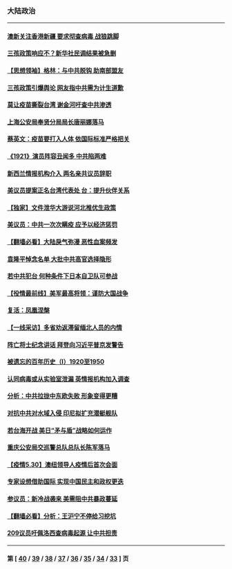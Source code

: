### 大陆政治
---
#### [澳新关注香港新疆 要求彻查病毒 战狼跳脚](../../pages/ncid277/n12988699.md) 
#### [三孩政策响应不？新华社民调结果被急删](../../pages/ncid277/n12988550.md) 
#### [【思想领袖】格林：与中共脱钩 助南部盟友](../../pages/ncid277/n12974899.md) 
#### [三孩政策引爆舆论 网友指中共需为计生道歉](../../pages/ncid277/n12988161.md) 
#### [莫让疫苗撕裂台湾 谢金河吁查中共渗透](../../pages/ncid277/n12987883.md) 
#### [上海公安局奉贤分局局长唐丽娜落马](../../pages/ncid277/n12988174.md) 
#### [蔡英文：疫苗要打入人体 依国际标准严格把关](../../pages/ncid277/n12988252.md) 
#### [《1921》演员阵容丑闻多 中共陷两难](../../pages/ncid277/n12987851.md) 
#### [新西兰情报机构介入 两名亲共议员辞职](../../pages/ncid277/n12987469.md) 
#### [美议员提案正名台湾代表处  台：提升伙伴关系](../../pages/ncid277/n12987299.md) 
#### [【独家】文件泄华大游说河北推优生政策](../../pages/ncid277/n12947914.md) 
#### [美议员：中共一次次瞒疫 应予以经济惩罚](../../pages/ncid277/n12986865.md) 
#### [【翻墙必看】大陆戾气弥漫 恶性血案频发](../../pages/ncid277/n12987290.md) 
#### [袁隆平悼念名单 大批中共高官选择隐形](../../pages/ncid277/n12982193.md) 
#### [若中共犯台 何种条件下日本自卫队可参战](../../pages/ncid277/n12984870.md) 
#### [【役情最前线】美军最高将领：谨防大国战争](../../pages/ncid277/n12986959.md) 
#### [复活：凤凰涅槃](../../pages/ncid277/n12986783.md) 
#### [【一线采访】多省劝返滞留缅北人员的内情](../../pages/ncid277/n12986551.md) 
#### [阵亡将士纪念讲话 拜登向习近平普京发警告](../../pages/ncid277/n12986514.md) 
#### [被遗忘的百年历史（I）1920至1950](../../pages/ncid277/n12986411.md) 
#### [认同病毒或从实验室泄漏 英情报机构加入调查](../../pages/ncid277/n12986302.md) 
#### [分析：中共拉拢中东欧失败 形象变得更糟](../../pages/ncid277/n12986218.md) 
#### [对抗中共对水域入侵 印尼拟扩充潜艇舰队](../../pages/ncid277/n12986067.md) 
#### [若台海开战 美日“矛与盾”战略如何运作](../../pages/ncid277/n12973336.md) 
#### [重庆公安局交巡警总队总队长陈军落马](../../pages/ncid277/n12985798.md) 
#### [【疫情5.30】澳纽领导人疫情后首次会面](../../pages/ncid277/n12985682.md) 
#### [专家设想借助国际 实现中国民主和政权更迭](../../pages/ncid277/n12985399.md) 
#### [参议员：新冷战袭来 美需阻中共暴政蔓延](../../pages/ncid277/n12975757.md) 
#### [【翻墙必看】分析：王沪宁不停给习挖坑](../../pages/ncid277/n12985476.md) 
#### [209议员吁佩洛西查病毒起源 让中共担责](../../pages/ncid277/n12985261.md) 

---
#### 第 [ [40](./40.md) / [39](./39.md) / [38](./38.md) / [37](./37.md) / [36](./36.md) / [35](./35.md) / [34](./34.md) / [33](./33.md) ] 页
